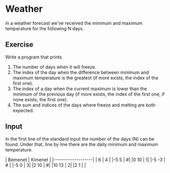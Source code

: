 # Weather

In a weather forecast we've received the minimum and maximum temperature for the following N days.

## Exercise
Write a program that prints
1. The number of days when it will freeze.
2. The index of the day when the difference between minimum and maximum temperature is the greatest (if more exists, the index of the first one).
3. The index of a day when the current maximum is lower than the minimum of the previous day (if more exists, the index of the first one, if none exists, the first one).
4. The sum and indices of the days where freeze and melting are both expected.

## Input
In the first line of the standard input the number of the days (N) can be found. Under that, line by line there are the daily minimum and maximum temperature.

| Bemenet | Kimenet |
|-------------------|
|    6    |    4    |
|-5 5     |    #|
|0 10     |    1|
|-5 -3    |    # |
|-5 0     |    3|
|2 10     |    #|
|10 13    |    2|
|2 1      |  |
